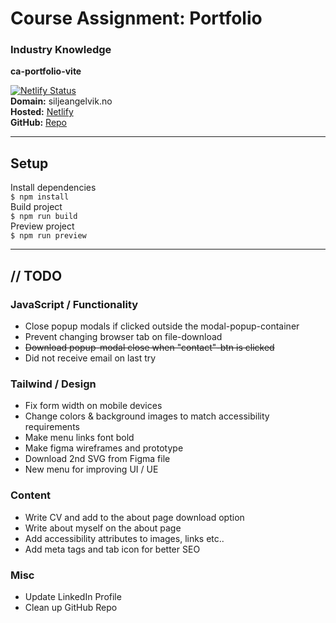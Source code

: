 # Course Assignment: Portfolio
### Industry Knowledge 
 
**ca-portfolio-vite**
 
[![Netlify Status](https://api.netlify.com/api/v1/badges/736e8330-8d8b-4552-ad73-53872f7f6240/deploy-status)](https://app.netlify.com/sites/siljeangelvik/deploys)  
**Domain:** siljeangelvik.no  
**Hosted:** [Netlify](https://siljeangelvik.no/)  
**GitHub:** [Repo](https://github.com/siljeangelvik/ca-portfolio-vite)

---

## Setup
Install dependencies  
`$ npm install`  
Build project  
`$ npm run build`  
Preview project    
`$ npm run preview`  

---

## // TODO
### JavaScript / Functionality
* Close popup modals if clicked outside the modal-popup-container
* Prevent changing browser tab on file-download
* ~~Download popup-modal close when "contact"-btn is clicked~~
* Did not receive email on last try

### Tailwind / Design
* Fix form width on mobile devices
* Change colors & background images to match accessibility requirements
* Make menu links font bold
* Make figma wireframes and prototype
* Download 2nd SVG from Figma file
* New menu for improving UI / UE

### Content
* Write CV and add to the about page download option
* Write about myself on the about page
* Add accessibility attributes to images, links etc..
* Add meta tags and tab icon for better SEO

### Misc
* Update LinkedIn Profile
* Clean up GitHub Repo